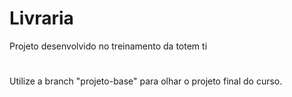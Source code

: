 # Livraria
Projeto desenvolvido no treinamento da totem ti

#
Utilize a branch "projeto-base" para olhar o projeto final do curso.
